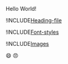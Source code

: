 Hello World!

!INCLUDE[Heading-file](./Heading.md)


!INCLUDE[Font-styles](./FontStyles.md)


!INCLUDE[Images](./Images.md)


:smile:
:angry:

